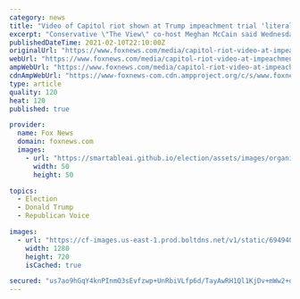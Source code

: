 ```yaml
---
category: news
title: "Video of Capitol riot shown at Trump impeachment trial 'literally took my breath away': Meghan McCain"
excerpt: "Conservative \"The View\" co-host Meghan McCain said Wednesday that video of last month's Capitol riot that was played at former President Donald Trump's impeachment trial \"literally took my breath away\"."
publishedDateTime: 2021-02-10T22:10:00Z
originalUrl: "https://www.foxnews.com/media/capitol-riot-video-at-impeachment-trial-breath-away-meghan-mccain"
webUrl: "https://www.foxnews.com/media/capitol-riot-video-at-impeachment-trial-breath-away-meghan-mccain"
ampWebUrl: "https://www.foxnews.com/media/capitol-riot-video-at-impeachment-trial-breath-away-meghan-mccain.amp"
cdnAmpWebUrl: "https://www-foxnews-com.cdn.ampproject.org/c/s/www.foxnews.com/media/capitol-riot-video-at-impeachment-trial-breath-away-meghan-mccain.amp"
type: article
quality: 120
heat: 120
published: true

provider:
  name: Fox News
  domain: foxnews.com
  images:
    - url: "https://smartableai.github.io/election/assets/images/organizations/foxnews.com-50x50.jpg"
      width: 50
      height: 50

topics:
  - Election
  - Donald Trump
  - Republican Voice

images:
  - url: "https://cf-images.us-east-1.prod.boltdns.net/v1/static/694940094001/aa02fe3d-aae5-4b87-a3d8-ca13398bc8e9/d019a293-6513-47a8-a113-06b4ea181d46/1280x720/match/image.jpg"
    width: 1280
    height: 720
    isCached: true

secured: "us7ao9hGqY4knPInmO3sEvfzwp+UnRbiVLfp6d/TayAwRH1Ql1KjDv+mWw2+qldD0/WTfLEJ59AHVWXA9S92QPCONOukHI3X+d0MEBsXeSPkX58DqTFgshvJswjJ6D8J65WnLDfSSbZHBZfpgu08Lauv0p1D3fO1iUUvKCno4udiQTKWscO7OLsP4HFju2fRQcesgmRk6twlkQiF9aCyIDIPq8/WvC2uOgv2BdTeimmAr2StJDEE4zULliJfNvEIEQoa2DhecUbarzcqaPl8cRJVu8BBnct1kQ79bZe6ejvvp2rY1+AnwGJ+zrCTIhRjGoir+1epuLDCcTyyGlFGfpli3z+VquEFFaxC1HAaqyw=;rYamZsGzroCNRiYSqOmYAQ=="
---
```


